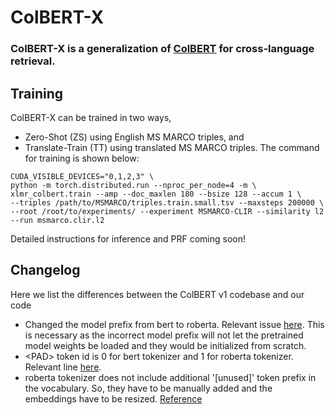 # ColBERT-X

### ColBERT-X is a generalization of [ColBERT](https://github.com/stanford-futuredata/ColBERT) for cross-language retrieval. 

## Training

ColBERT-X can be trained in two ways, 
* Zero-Shot (ZS) using English MS MARCO triples, and 
* Translate-Train (TT) using translated MS MARCO triples.
The command for training is shown below:

```
CUDA_VISIBLE_DEVICES="0,1,2,3" \
python -m torch.distributed.run --nproc_per_node=4 -m \
xlmr_colbert.train --amp --doc_maxlen 180 --bsize 128 --accum 1 \
--triples /path/to/MSMARCO/triples.train.small.tsv --maxsteps 200000 \
--root /root/to/experiments/ --experiment MSMARCO-CLIR --similarity l2 --run msmarco.clir.l2
```


Detailed instructions for inference and PRF coming soon!

## Changelog

Here we list the differences between the ColBERT v1 codebase and our code
* Changed the model prefix from bert to roberta. Relevant issue [here](https://github.com/stanford-futuredata/ColBERT/issues/12#issuecomment-873047396). This is necessary as the incorrect model prefix will not let the pretrained model weights be loaded and they would be initialized from scratch.
* \<PAD\> token id is 0 for bert tokenizer and 1 for roberta tokenizer. Relevant line [here](https://github.com/hltcoe/ColBERT-X/blob/main/xlmr_colbert/modeling/colbert.py#L71).
* roberta tokenizer does not include additional '\[unused\]' token prefix in the vocabulary. So, they have to be manually added and the embeddings have to be resized. [Reference](https://github.com/stanford-futuredata/ColBERT/issues/12#issue-752674636)  
